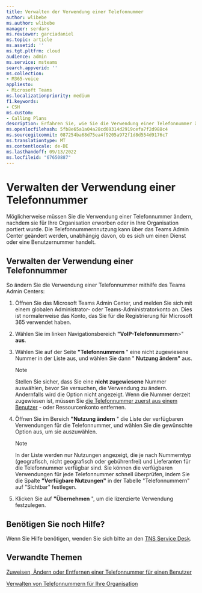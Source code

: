 ```yaml
---
title: Verwalten der Verwendung einer Telefonnummer
author: wlibebe
ms.author: wlibebe
manager: serdars
ms.reviewer: garciadaniel
ms.topic: article
ms.assetid: ''
ms.tgt.pltfrm: cloud
audience: admin
ms.service: msteams
search.appverid: ''
ms.collection:
- M365-voice
appliesto:
- Microsoft Teams
ms.localizationpriority: medium
f1.keywords:
- CSH
ms.custom:
- Calling Plans
description: Erfahren Sie, wie Sie die Verwendung einer Telefonnummer ändern, die als Dienstnummer oder Als Benutzernummer verwendet werden soll.
ms.openlocfilehash: 5fb8e65a1a04a28cd69314d2919cefa7f2d988c4
ms.sourcegitcommit: 087254ba68d75ea4f9205a972f1d8d554d9176c7
ms.translationtype: MT
ms.contentlocale: de-DE
ms.lasthandoff: 09/13/2022
ms.locfileid: "67650887"
---
```

# <a name="manage-the-usage-of-a-phone-number"></a>Verwalten der Verwendung einer Telefonnummer

Möglicherweise müssen Sie die Verwendung einer Telefonnummer ändern, nachdem sie für Ihre Organisation erworben oder in Ihre Organisation portiert wurde. Die Telefonnummernnutzung kann über das Teams Admin Center geändert werden, unabhängig davon, ob es sich um einen Dienst oder eine Benutzernummer handelt.

## <a name="how-to-manage-the-usage-of-a-phone-number"></a>Verwalten der Verwendung einer Telefonnummer

So ändern Sie die Verwendung einer Telefonnummer mithilfe des Teams Admin Centers:

1. Öffnen Sie das Microsoft Teams Admin Center, und melden Sie sich mit einem globalen Administrator- oder Teams-Administratorkonto an. Dies ist normalerweise das Konto, das Sie für die Registrierung für Microsoft 365 verwendet haben.

2. Wählen Sie im linken Navigationsbereich **"VoIP-Telefonnummern**\>" **aus**.

3. Wählen Sie auf der Seite **"Telefonnummern** " eine nicht zugewiesene Nummer in der Liste aus, und wählen Sie dann " **Nutzung ändern"** aus.

      > [!NOTE]
      > Stellen Sie sicher, dass Sie eine **nicht zugewiesene** Nummer auswählen, bevor Sie versuchen, die Verwendung zu ändern. Andernfalls wird die Option nicht angezeigt. Wenn die Nummer derzeit zugewiesen ist, müssen Sie [die Telefonnummer zuerst aus einem Benutzer](/MicrosoftTeams/assign-change-or-remove-a-phone-number-for-a-user#remove-a-phone-number-from-a-user) - oder Ressourcenkonto entfernen.

4. Öffnen Sie im Bereich **"Nutzung ändern** " die Liste der verfügbaren Verwendungen für die Telefonnummer, und wählen Sie die gewünschte Option aus, um sie auszuwählen.

      > [!NOTE]
      > In der Liste werden nur Nutzungen angezeigt, die je nach Nummerntyp (geografisch, nicht geografisch oder gebührenfrei) und Lieferanten für die Telefonnummer verfügbar sind. Sie können die verfügbaren Verwendungen für jede Telefonnummer schnell überprüfen, indem Sie die Spalte **"Verfügbare Nutzungen"** in der Tabelle "Telefonnummern" auf "Sichtbar" festlegen.

5. Klicken Sie auf **"Übernehmen** ", um die lizenzierte Verwendung festzulegen.

## <a name="still-need-assistance"></a>Benötigen Sie noch Hilfe?

Wenn Sie Hilfe benötigen, wenden Sie sich bitte an den [TNS Service Desk](/MicrosoftTeams/manage-phone-numbers-for-your-organization/contact-tns-service-desk).

## <a name="related-topics"></a>Verwandte Themen

[Zuweisen, Ändern oder Entfernen einer Telefonnummer für einen Benutzer](/microsoftteams/assign-change-or-remove-a-phone-number-for-a-user)

[Verwalten von Telefonnummern für Ihre Organisation](/microsoftteams/manage-phone-numbers-for-your-organization)
